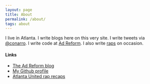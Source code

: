 ```yaml
---
layout: page
title: About
permalink: /about/
tags: about
---
```


I live in Atlanta. I write blogs here on this very site. I write tweets via [@conarro](https://twitter.com/conarro). I write code at [Ad Reform](https://adreform.com). I also write [raps](http://raprecap.com) on occasion.

#### Links

* [The Ad Reform blog](https://medium.com/ad-reform)
* [My Github profile](https://github.com/conarro)
* [Atlanta United rap recaps](http://raprecap.com)


